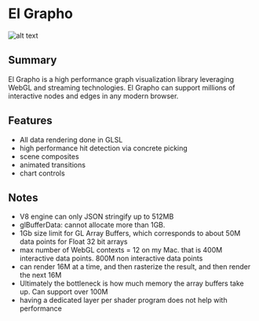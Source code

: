# El Grapho

![alt text](https://raw.githubusercontent.com/ericdrowell/ElGrapho/master/el-grapho-logo-white.png)

## Summary

El Grapho is a high performance graph visualization library leveraging WebGL and streaming technologies.  El Grapho can support millions of interactive nodes and edges in any modern browser.

## Features
* All data rendering done in GLSL
* high performance hit detection via concrete picking
* scene composites
* animated transitions
* chart controls

## Notes
* V8 engine can only JSON stringify up to 512MB
* glBufferData: cannot allocate more than 1GB.
* 1Gb size limit for GL Array Buffers, which corresponds to about 50M data points for Float 32 bit arrays
* max number of WebGL contexts = 12 on my Mac.  that is 400M interactive data points.  800M non interactive data points
* can render 16M at a time, and then rasterize the result, and then render the next 16M
* Ultimately the bottleneck is how much memory the array buffers take up.  Can support over 100M
* having a dedicated layer per shader program does not help with performance